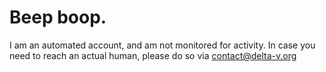 # Beep boop.

I am an automated account, and am not monitored for activity. In case you need to reach an actual human, please do so via [contact@delta-v.org](mailto:contact@delta-v.org)
